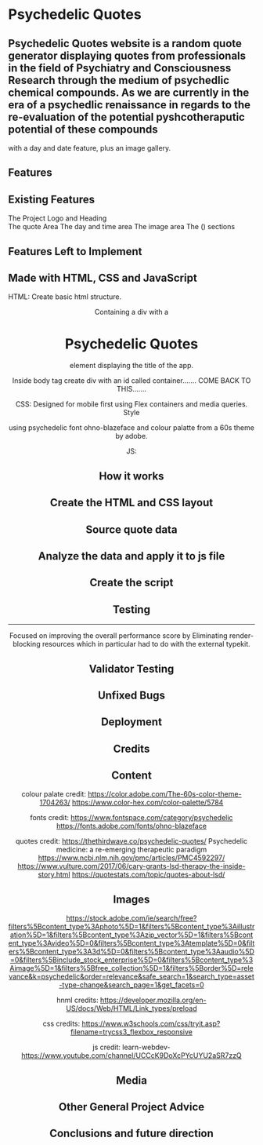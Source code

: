 # Psychedelic Quotes

## Psychedelic Quotes website is a random quote generator displaying quotes from professionals in the field of Psychiatry and Consciousness Research through the medium of psychedlic chemical compounds. As we are currently in the era of a psychedlic renaissance in regards to the re-evaluation of the potential pyshcotheraputic potential of these compounds
with a day and date feature, plus an image gallery.

Features
-------------------------------
  Existing Features
  -----------------
   The Project Logo and Heading  
   The quote Area
   The day and time area
   The image area
   The () sections

 Features Left to Implement
 --------------------------------  

Made with HTML, CSS and JavaScript
----------------------------------
HTML:
Create basic html structure.
<header>
Containing a div with a <h1>Psychedelic Quotes</h1> element displaying the title of the app.


Inside body tag create div with an id called container....... COME BACK TO THIS.......


CSS:
Designed for mobile first using Flex containers and media queries.
Style <header> using psychedelic font ohno-blazeface and colour palatte from a 60s theme by adobe.

JS:

How it works
-----------------------------------


Create the HTML and CSS layout
-------------------------------

Source quote data
-------------------------------


Analyze the data and apply it to js file
-----------------------------------------

Create the script
-----------------------------------------


## Testing
--------------------------------------
Focused on improving the overall performance score by 
Eliminating render-blocking resources which in particular had to do with the external typekit.

Validator Testing
--------------------------------------

Unfixed Bugs
--------------------------------------

Deployment
-------------------------------------

Credits
-------------------------------------
   Content
   --------
   colour palate credit:
   https://color.adobe.com/The-60s-color-theme-1704263/
   https://www.color-hex.com/color-palette/5784

   fonts credit:
   https://www.fontspace.com/category/psychedelic
   https://fonts.adobe.com/fonts/ohno-blazeface

   quotes credit:
   https://thethirdwave.co/psychedelic-quotes/
   Psychedelic medicine: a re-emerging therapeutic paradigm
   https://www.ncbi.nlm.nih.gov/pmc/articles/PMC4592297/
   https://www.vulture.com/2017/06/cary-grants-lsd-therapy-the-inside-story.html
   https://quotestats.com/topic/quotes-about-lsd/

   Images
   -------------
   https://stock.adobe.com/ie/search/free?filters%5Bcontent_type%3Aphoto%5D=1&filters%5Bcontent_type%3Aillustration%5D=1&filters%5Bcontent_type%3Azip_vector%5D=1&filters%5Bcontent_type%3Avideo%5D=0&filters%5Bcontent_type%3Atemplate%5D=0&filters%5Bcontent_type%3A3d%5D=0&filters%5Bcontent_type%3Aaudio%5D=0&filters%5Binclude_stock_enterprise%5D=0&filters%5Bcontent_type%3Aimage%5D=1&filters%5Bfree_collection%5D=1&filters%5Border%5D=relevance&k=psychedelic&order=relevance&safe_search=1&search_type=asset-type-change&search_page=1&get_facets=0

   hnml credits:
   https://developer.mozilla.org/en-US/docs/Web/HTML/Link_types/preload
   
   css credits:
   https://www.w3schools.com/css/tryit.asp?filename=trycss3_flexbox_responsive

   js credit:
   learn-webdev-
   https://www.youtube.com/channel/UCCcK9DoXcPYcUYU2aSR7zzQ

   






   Media
   ------

Other General Project Advice
--------------------------------------   


Conclusions and future direction
-----------------------------------------